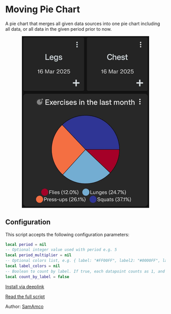 # Moving Pie Chart

A pie chart that merges all given data sources into one pie chart including all data, or all data in the given period prior to now.

<div style="text-align: center;">
    <img src="image.jpg" alt="Moving Pie Chart" style="width: 400px; height: auto;">
</div>

## Configuration

This script accepts the following configuration parameters:

```lua
local period = nil
-- Optional integer value used with period e.g. 5
local period_multiplier = nil
-- Optional colors list, e.g. { label: "#FF00FF", label2: "#0000FF", label3: core.COLOR.BLUE_SKY }
local label_colors = nil
-- Boolean to count by label. If true, each datapoint counts as 1, and the value is ignored
local count_by_label = false
```

[Install via deeplink](trackandgraph://lua_inject_url?url=https://raw.githubusercontent.com/SamAmco/track-and-graph/refs/heads/master/docs/docs/lua/community/pie-charts/moving-pie-chart/script.lua)

[Read the full script](./script.lua)

Author: [SamAmco](https://github.com/SamAmco)
